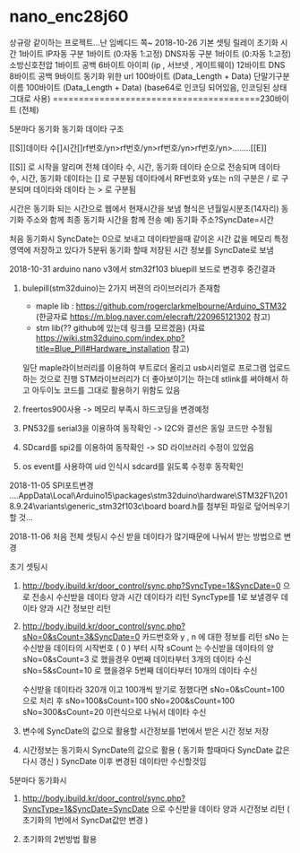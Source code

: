 # nano_enc28j60
상규랑 같이하는 프로젝트...난 임베디드 쪽~
2018-10-26
기본 셋팅 
릴레이 초기화 시간 1바이트
IP자동 구분 1바이트 (0:자동 1:고정)
DNS자동 구분 1바이트 (0:자동 1:고정)
소방신호전압 1바이트
공백 6바이트
아이피 (ip , 서브넷 , 게이트웨이) 12바이트
DNS 8바이트
공백 9바이트
동기화 위한 url 100바이트  (Data_Length + Data)
단말기구분이름 100바이트 (Data_Length + Data) (base64로 인코딩 되어있음, 인코딩된 상태 그대로 사용)
========================================230바이트 (전체)

5분마다 동기화
동기화 데이타 구조

[[S]]데이타 수[]시간[]rf번호/yn>rf번호/yn>rf번호/yn>rf번호/yn>........[[E]]

[[S]] 로 시작을 알리며
전체 데이타 수, 시간, 동기화 데이타 순으로 전송되며
데이타 수, 시간, 동기화 데이타는 [] 로 구분됨
데이타에서 RF번호와 y또는 n의 구분은 / 로 구분되며 
데이타와 데이타 는 > 로 구분됨

시간은 동기화 되는 시간으로 웹에서 현재시간을 보냄
형식은 년월일시분초(14자리)
동기화 주소와 함께 최종 동기화 시간을 함께 전송
예) 동기화 주소?SyncDate=시간

처음 동기화시 SyncDate는 0으로 보내고
데이타받을때 같이온 시간 값을 메모리 특정 영역에 저장하고 있다가
5분뒤 동기화 할때 저장된 시간 정보를 SyncDate로 보냄

2018-10-31
arduino nano v3에서 stm32f103 bluepill 보드로 변경후 중간결과
1. bulepill(stm32duino)는 2가지 버젼의 라이브러리가 존재함
   - maple lib : https://github.com/rogerclarkmelbourne/Arduino_STM32
    (한글자료 https://m.blog.naver.com/elecraft/220965121302 참고)
   - stm lib(?? github에 있는데 링크를 모르겠음)
    (자료 https://wiki.stm32duino.com/index.php?title=Blue_Pill#Hardware_installation 참고)
  
   일단 maple라이브러리를 이용하여 부트로더 올리고 usb시리얼로 프로그램 업로드하는 것으로 진행
    STM라이브러리가 더 좋아보이기는 하는데 stlink를 써야해서 하고
    아두이노 코드를 그대로 활용하기 위함도 있음
  
2. freertos900사용 -> 메모리 부족시 하드코딩을 변경예정
3. PN532를 serial3을 이용하여 동작확인 -> I2C와 결선은 동일 코드만 수정됨
4. SDcard를 spi2를 이용하여 동작확인 -> SD 라이브러리 수정이 있었음
5. os event를 사용하여 uid 인식시 sdcard를 읽도록 수정후 동작확인

2018-11-05
SPI포트변경
....AppData\Local\Arduino15\packages\stm32duino\hardware\STM32F1\2018.9.24\variants\generic_stm32f103c\board
board.h를 첨부된 파일로 덮어씌우기 할 것...

2018-11-06
처음 전체 셋팅시 수신 받을 데이타가 많기때문에 나눠서 받는 방법으로 변경

초기 셋팅시
1.  http://body.ibuild.kr/door_control/sync.php?SyncType=1&SyncDate=0
    으로 전송시 수신받을 데이타 양과 시간 데이타가 리턴
    SyncType를 1로 보낼경우 데이타 양과 시간 정보만 리턴

2.  http://body.ibuild.kr/door_control/sync.php?sNo=0&sCount=3&SyncDate=0
    카드번호와 y , n 에 대한 정보를 리턴
    sNo 는 수신받을 데이타의 시작번호 ( 0 ) 부터 시작
    sCount 는 수신받을 데이타의 양
    sNo=0&sCount=3 로 했을경우 0번째 데이타부터 3개의 데이타 수신
    sNo=5&sCount=10 로 했을경우 5번째 데이타부터 10개의 데이타 수신

    수신받을 데이타라 320개 이고 100개씩 받기로 정했다면
    sNo=0&sCount=100 으로 처리 후
    sNo=100&sCount=100 
    sNo=200&sCount=100
    sNo=300&sCount=20   이런식으로 나눠서 데이타 수신

3. 변수에 SyncDate의 값으로 활용할 시간정보를 1번에서 받은 시간 정보 저장

4. 시간정보는 동기화시 SyncDate의 값으로 활용 ( 동기화 할때마다 SyncDate 값은 다시 갱신 )
    SyncDate 이후 변경된 데이타만 수신할것임

5분마다 동기화시
1.  http://body.ibuild.kr/door_control/sync.php?SyncType=1&SyncDate=SyncDate
     으로 수신받을 데이타 양과 시간정보 리턴
     ( 초기화의 1번에서 SyncDat값만 변경 )

2.  초기화의 2번방법 활용